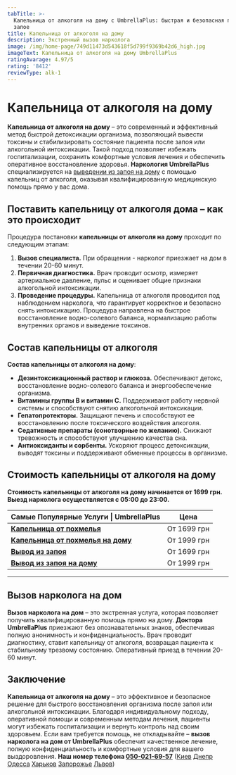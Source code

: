 ```yaml
---
tabTitle: >-
  Капельница от алкоголя на дому с UmbrellaPlus: быстрая и безопасная помощь при
  запое
title: Капельница от алкоголя на дому
description: Экстренный вызов нарколога
image: /img/home-page/749d11473d543618f5d799f9369b42d6_high.jpg
imageText: Капельница от алкоголя на дому UmbrellaPlus
ratingAvarage: 4.97/5
rating: '8412'
reviewType: alk-1
---
```


# Капельница от алкоголя на дому

**Капельница от алкоголя на дому** – это современный и эффективный метод быстрой детоксикации организма, позволяющий вывести токсины и стабилизировать состояние пациента после запоя или алкогольной интоксикации. Такой подход позволяет избежать госпитализации, сохранить комфортные условия лечения и обеспечить оперативное восстановление здоровья. **Наркология UmbrellaPlus** специализируется на [выведении из запоя на дому](https://umbrella-plus.com.ua/services/vivod-iz-zapoia-na-domy-umbrellaplus/) с помощью капельниц от алкоголя, оказывая квалифицированную медицинскую помощь прямо у вас дома.

## Поставить капельницу от алкоголя дома – как это происходит

Процедура постановки **капельницы от алкоголя на дому** проходит по следующим этапам:

1. **Вызов специалиста.**
   При обращении - нарколог приезжает на дом в течении 20-60 минут.
2. **Первичная диагностика.**
   Врач проводит осмотр, измеряет артериальное давление, пульс и оценивает общие признаки алкогольной интоксикации.
3. **Проведение процедуры.**
   Капельница от алкоголя проводится под наблюдением нарколога, что гарантирует корректное и безопасно снять интоксикацию. Процедура направлена на быстрое восстановление водно-солевого баланса, нормализацию работы внутренних органов и выведение токсинов.

## Состав капельницы от алкоголя

**Состав капельницы от алкоголя на дому**:

* **Дезинтоксикационный раствор и глюкоза.**
  Обеспечивают детокс, восстановление водно-солевого баланса и энергообеспечение организма.
* **Витамины группы B и витамин C.**
  Поддерживают работу нервной системы и способствуют снятию алкогольной интоксикации.
* **Гепатопротекторы.**
  Защищают печень и способствуют ее восстановлению после токсического воздействия алкоголя.
* **Седативные препараты (сонотворные по желанию).**
  Снижают тревожность и способствуют улучшению качества сна.
* **Антиоксиданты и сорбенты.**
  Ускоряют процесс детоксикации, выводят токсины и поддерживают обменные процессы в организме.

## Стоимость капельницы от алкоголя на дому

**Стоимость капельницы от алкоголя на дому начинается от 1699 грн.** **Выезд нарколога осуществляется с 05:00 до 23:00.**

| Самые Популярные Услуги \| UmbrellaPlus                                          | Цена        |
| -------------------------------------------------------------------------------- | ----------- |
| **[Капельница от похмелья](kapelnica-ot-alkogolia-UmbrellaPlus)**                | От 1699 грн |
| **[Капельница от похмелья на дому](Kapelnica_ot_alkogola_na_domy_UmbrellaPlus)** | От 1999 грн |
| **[Вывод из запоя ](Vivod-iz-zapoia-UmbrellaPlus)**                              | От 1699 грн |
| **[Вывод из запоя на дому](Vivod-iz-zapoia-na-domy-UmbrellaPlus)**               | От 1999 грн |

***

## Вызов нарколога на дом

**Вызов нарколога на дом** – это экстренная услуга, которая позволяет получить квалифицированную помощь прямо на дому. **Доктора UmbrellaPlus** приезжают без опознавательных знаков, обеспечивая полную анонимность и конфиденциальность. Врач проводит диагностику, ставит капельницу от алкоголя, возвращая пациента к стабильному трезвому состоянию. Оперативный приезд в течении 20-60 минут.

## Заключение

**Капельница от алкоголя на дому** – это эффективное и безопасное решение для быстрого восстановления организма после запоя или алкогольной интоксикации. Благодаря индивидуальному подходу, оперативной помощи и современным методам лечения, пациенты могут избежать госпитализации и вернуть контроль над своим здоровьем. Если вам требуется помощь, не откладывайте – **вызов нарколога на дом от UmbrellaPlus** обеспечит качественное лечение, полную конфиденциальность и комфортные условия для вашего выздоровления. **Наш номер телефона [050-021-69-57](tel:0500216957)** ([Киев](https://umbrella-plus.com.ua/kiev/) [Днепр](https://umbrella-plus.com.ua/dnepr/) [Одесса](https://umbrella-plus.com.ua/lechenie-alc/) [Харьков](https://umbrella-plus.com.ua/kharkiv/) [Запорожье](https://umbrella-plus.com.ua/zaporozie/) [Львов](https://umbrella-plus.com.ua/lviv/))
